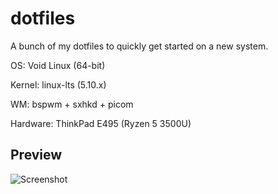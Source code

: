 # dotfiles
A bunch of my dotfiles to quickly get started on a new system.

OS: Void Linux (64-bit)

Kernel: linux-lts (5.10.x)

WM: bspwm + sxhkd + picom

Hardware: ThinkPad E495 (Ryzen 5 3500U)

## Preview
![Screenshot](https://preview.redd.it/wm1c2xx2s8761.png?width=960&crop=smart&auto=webp&s=928ee9b18dc71c4f1ee84331ec80358b008d6a89)
